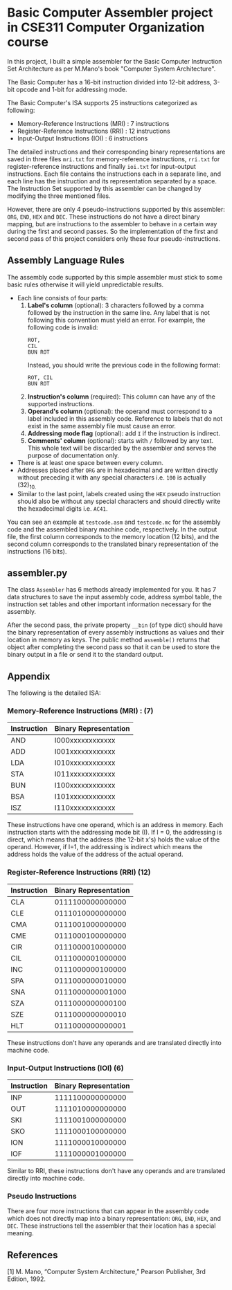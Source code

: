 # Basic Computer Assembler project in CSE311 Computer Organization course

In this project, I built a simple assembler for the Basic Computer Instruction Set Architecture as per M.Mano's book "Computer System Architecture".

The Basic Computer has a 16-bit instruction divided into 12-bit address, 3-bit opcode and 1-bit for addressing mode.

The Basic Computer's ISA supports 25 instructions categorized as following:
* Memory-Reference Instructions (MRI) : 7 instructions
* Register-Reference Instructions (RRI) : 12 instructions
* Input-Output Instructions (IOI) : 6 instructions

The detailed instructions and their corresponding binary representations are saved in three files `mri.txt` for memory-reference instructions, `rri.txt` for register-reference instructions and finally `ioi.txt` for input-output instructions. Each file contains the instructions each in a separate line, and each line has the instruction and its representation separated by a space. The Instruction Set supported by this assembler can be changed by modifying the three mentioned files.

However, there are only 4 pseudo-instructions supported by this assembler: `ORG`, `END`, `HEX` and `DEC`. These instructions do not have a direct binary mapping, but are instructions to the assembler to behave in a certain way during the first and second passes. So the implementation of the first and second pass of this project considers only these four pseudo-instructions.

## Assembly Language Rules

The assembly code supported by this simple assembler must stick to some basic rules otherwise it will yield unpredictable results.

* Each line consists of four parts:
    1. **Label's column** (optional): 3 characters followed by a comma followed by the instruction in the same line. Any label that is not following this convention must yield an error.
        For example, the following code is invalid:
        ```
        ROT,
        CIL
        BUN ROT
        ```
        Instead, you should write the previous code in the following format:
        ```
        ROT, CIL
        BUN ROT
        ```
    2. **Instruction's column** (required): This column can have any of the supported instructions.
    3. **Operand's column** (optional): the operand must correspond to a label included in this assembly code. Reference to labels that do not exist in the same assembly file must cause an error.
    4. **Addressing mode flag** (optional): add `I` if the instruction is indirect.
    5. **Comments' column** (optional): starts with `/` followed by any text. This whole text will be discarded by the assembler and serves the purpose of documentation only.
* There is at least one space between every column.
* Addresses placed after `ORG` are in hexadecimal and are written directly without preceding it with any special characters i.e. `100` is actually (32)<sub>10.
* Similar to the last point, labels created using the `HEX` pseudo instruction should also be without any special characters and should directly write the hexadecimal digits i.e. `AC41`.


You can see an example at `testcode.asm` and `testcode.mc` for the assembly code and the assembled binary machine code, respectively. In the output file, the first column corresponds to the memory location (12 bits), and the second column corresponds to the translated binary representation of the instructions (16 bits).

## assembler.py

The class `Assembler` has 6 methods already implemented for you. It has 7 data structures to save the input assembly code, address symbol table, the instruction set tables and other important information necessary for the assembly.

After the second pass, the private property `__bin` (of type dict) should have the binary representation of every assembly instructions as values and their location in memory as keys. The public method `assemble()` returns that object after completing the second pass so that it can be used to store the binary output in a file or send it to the standard output.


## Appendix

The following is the detailed ISA:

### Memory-Reference Instructions (MRI) : (7)
| Instruction | Binary Representation |
|-------------| -------|
|AND          |I000xxxxxxxxxxxx|
|ADD          |I001xxxxxxxxxxxx|
|LDA          |I010xxxxxxxxxxxx|
|STA          |I011xxxxxxxxxxxx|
|BUN          |I100xxxxxxxxxxxx|
|BSA          |I101xxxxxxxxxxxx|
|ISZ          |I110xxxxxxxxxxxx|

These instructions have one operand, which is an address in memory. Each instruction starts with the addressing mode bit (I). If I = 0, the addressing is direct, which means that the address (the 12-bit x's) holds the value of the operand. However, if I=1, the addressing is indirect which means the address holds the value of the address of the actual operand.

### Register-Reference Instructions (RRI) (12)
| Instruction | Binary Representation |
|-------------| -------|
|CLA          |0111100000000000|
|CLE          |0111010000000000|
|CMA          |0111001000000000|
|CME          |0111000100000000|
|CIR          |0111000010000000| 
|CIL          |0111000001000000|
|INC          |0111000000100000|
|SPA          |0111000000010000|
|SNA          |0111000000001000|
|SZA          |0111000000000100| 
|SZE          |0111000000000010|
|HLT          |0111000000000001|

These instructions don't have any operands and are translated directly into machine code.

### Input-Output Instructions (IOI) (6)
| Instruction | Binary Representation |
|-------------| -------|
|INP          |1111100000000000|
|OUT          |1111010000000000|
|SKI          |1111001000000000|
|SKO          |1111000100000000|
|ION          |1111000010000000|
|IOF          |1111000001000000|

Similar to RRI, these instructions don't have any operands and are translated directly into machine code.

### Pseudo Instructions

There are four more instructions that can appear in the assembly code which does not directly map into a binary representation: `ORG`, `END`, `HEX`, and `DEC`. These instructions tell the assembler that their location has a special meaning.

## References
[1] M. Mano, “Computer System Architecture,” Pearson Publisher, 3rd Edition, 1992.
